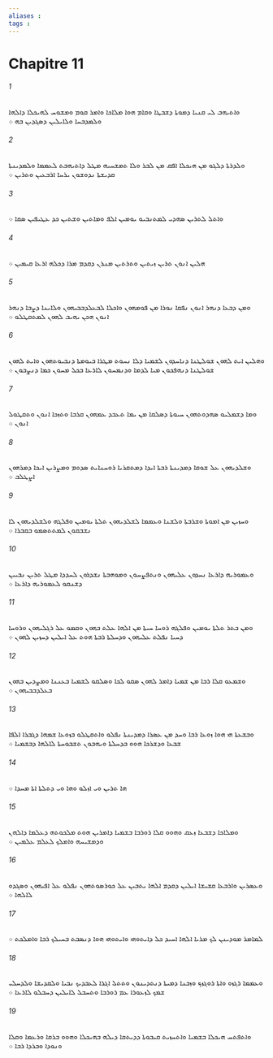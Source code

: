 ```yaml
---
aliases : 
tags : 
---
```


# Chapitre 11

###### 1
ܘܐܬܝܗܒ ܠܝ ܩܢܝܐ ܕܡܘܬܐ ܕܫܒܛܐ ܘܩܐܡ ܗܘܐ ܡܠܐܟܐ ܘܐܡܪ ܩܘܡ ܘܡܫܘܚ ܠܗܝܟܠܐ ܕܐܠܗܐ ܘܠܡܕܒܚܐ ܘܠܐܝܠܝܢ ܕܤܓܕܝܢ ܒܗ ܀
###### 2
ܘܠܕܪܬܐ ܕܠܓܘ ܡܢ ܗܝܟܠܐ ܐܦܩ ܡܢ ܠܒܪ ܘܠܐ ܬܡܫܚܝܗ ܡܛܠ ܕܐܬܝܗܒܬ ܠܥܡܡܐ ܘܠܡܕܝܢܬܐ ܩܕܝܫܬܐ ܢܕܘܫܘܢ ܝܪܚܐ ܐܪܒܥܝܢ ܘܬܪܝܢ ܀
###### 3
ܘܐܬܠ ܠܬܪܝܢ ܤܗܕܝ ܠܡܬܢܒܝܘ ܝܘܡܝܢ ܐܠܦ ܘܡܐܬܝܢ ܘܫܬܝܢ ܟܕ ܥܛܝܦܝܢ ܤܩܐ ܀
###### 4
ܗܠܝܢ ܐܢܘܢ ܬܪܝܢ ܙܝܬܝܢ ܘܬܪܬܝܢ ܡܢܪܢ ܕܩܕܡ ܡܪܐ ܕܟܠܗ ܐܪܥܐ ܩܝܡܝܢ ܀
###### 5
ܘܡܢ ܕܒܥܐ ܕܢܗܪ ܐܢܘܢ ܢܦܩܐ ܢܘܪܐ ܡܢ ܦܘܡܗܘܢ ܘܐܟܠܐ ܠܒܥܠܕܒܒܝܗܘܢ ܘܠܐܝܢܐ ܕܨܒܐ ܕܢܗܪ ܐܢܘܢ ܗܟܢ ܝܗܝܒ ܠܗܘܢ ܠܡܬܩܛܠܘ ܀
###### 6
ܘܗܠܝܢ ܐܝܬ ܠܗܘܢ ܫܘܠܛܢܐ ܕܢܐܚܕܘܢ ܠܫܡܝܐ ܕܠܐ ܢܚܘܬ ܡܛܪܐ ܒܝܘܡܬܐ ܕܢܒܝܘܬܗܘܢ ܘܐܝܬ ܠܗܘܢ ܫܘܠܛܢܐ ܕܢܗܦܟܘܢ ܡܝܐ ܠܕܡܐ ܘܕܢܡܚܘܢ ܠܐܪܥܐ ܒܟܠ ܡܚܘܢ ܟܡܐ ܕܢܨܒܘܢ ܀
###### 7
ܘܡܐ ܕܫܡܠܝܘ ܤܗܕܘܬܗܘܢ ܚܝܘܬܐ ܕܤܠܩܐ ܡܢ ܝܡܐ ܬܥܒܕ ܥܡܗܘܢ ܩܪܒܐ ܘܬܙܟܐ ܐܢܘܢ ܘܬܩܛܘܠ ܐܢܘܢ ܀
###### 8
ܘܫܠܕܝܗܘܢ ܥܠ ܫܘܩܐ ܕܡܕܝܢܬܐ ܪܒܬܐ ܐܝܕܐ ܕܡܬܩܪܝܐ ܪܘܚܢܐܝܬ ܤܕܘܡ ܘܡܨܪܝܢ ܐܝܟܐ ܕܡܪܗܘܢ ܐܨܛܠܒ ܀
###### 9
ܘܚܙܝܢ ܡܢ ܐܡܘܬܐ ܘܫܪܒܬܐ ܘܠܫܢܐ ܘܥܡܡܐ ܠܫܠܕܝܗܘܢ ܬܠܬܐ ܝܘܡܝܢ ܘܦܠܓܗ ܘܠܫܠܕܝܗܘܢ ܠܐ ܢܫܒܩܘܢ ܠܡܬܬܤܡܘ ܒܩܒܪܐ ܀
###### 10
ܘܥܡܘܪܝܗ ܕܐܪܥܐ ܢܚܕܘܢ ܥܠܝܗܘܢ ܘܢܬܦܨܚܘܢ ܘܡܘܗܒܬܐ ܢܫܕܪܘܢ ܠܚܕܕܐ ܡܛܠ ܬܪܝܢ ܢܒܝܝܢ ܕܫܢܩܘ ܠܥܡܘܪܝܗ ܕܐܪܥܐ ܀
###### 11
ܘܡܢ ܒܬܪ ܬܠܬܐ ܝܘܡܝܢ ܘܦܠܓܗ ܪܘܚܐ ܚܝܬܐ ܡܢ ܐܠܗܐ ܥܠܬ ܒܗܘܢ ܘܩܡܘ ܥܠ ܪܓܠܝܗܘܢ ܘܪܘܚܐ ܕܚܝܐ ܢܦܠܬ ܥܠܝܗܘܢ ܘܕܚܠܬܐ ܪܒܬܐ ܗܘܬ ܥܠ ܐܝܠܝܢ ܕܚܙܝܢ ܠܗܘܢ ܀
###### 12
ܘܫܡܥܘ ܩܠܐ ܪܒܐ ܡܢ ܫܡܝܐ ܕܐܡܪ ܠܗܘܢ ܤܩܘ ܠܟܐ ܘܤܠܩܘ ܠܫܡܝܐ ܒܥܢܢܐ ܘܡܨܕܝܢ ܒܗܘܢ ܒܥܠܕܒܒܝܗܘܢ ܀
###### 13
ܘܒܫܥܬܐ ܗܝ ܗܘܐ ܙܘܥܐ ܪܒܐ ܘܚܕ ܡܢ ܥܤܪܐ ܕܡܕܝܢܬܐ ܢܦܠܘ ܘܐܬܩܛܠܘ ܒܙܘܥܐ ܫܡܗܐ ܕܓܒܪܐ ܐܠܦܐ ܫܒܥܐ ܘܕܫܪܟܐ ܗܘܘ ܒܕܚܠܬܐ ܘܝܗܒܘܢ ܬܫܒܘܚܬܐ ܠܐܠܗܐ ܕܒܫܡܝܐ ܀
###### 14
ܗܐ ܬܪܝܢ ܘܝ ܐܙܠܘ ܘܗܐ ܘܝ ܕܬܠܬܐ ܐܬܐ ܡܚܕܐ ܀
###### 15
ܘܡܠܐܟܐ ܕܫܒܥܐ ܙܥܩ ܘܗܘܘ ܩܠܐ ܪܘܪܒܐ ܒܫܡܝܐ ܕܐܡܪܝܢ ܗܘܬ ܡܠܟܘܬܗ ܕܥܠܡܐ ܕܐܠܗܢ ܘܕܡܫܝܚܗ ܘܐܡܠܟ ܠܥܠܡ ܥܠܡܝܢ ܀
###### 16
ܘܥܤܪܝܢ ܘܐܪܒܥܐ ܩܫܝܫܐ ܐܝܠܝܢ ܕܩܕܡ ܐܠܗܐ ܝܬܒܝܢ ܥܠ ܟܘܪܤܘܬܗܘܢ ܢܦܠܘ ܥܠ ܐܦܝܗܘܢ ܘܤܓܕܘ ܠܐܠܗܐ ܀
###### 17
ܠܡܐܡܪ ܡܘܕܝܢܢ ܠܟ ܡܪܝܐ ܐܠܗܐ ܐܚܝܕ ܟܠ ܕܐܝܬܘܗܝ ܘܐܝܬܘܗܝ ܗܘܐ ܕܢܤܒܬ ܒܚܝܠܟ ܪܒܐ ܘܐܡܠܟܬ ܀
###### 18
ܘܥܡܡܐ ܪܓܙܘ ܘܐܬܐ ܪܘܓܙܟ ܘܙܒܢܐ ܕܡܝܬܐ ܕܢܬܕܝܢܘܢ ܘܬܬܠ ܐܓܪܐ ܠܥܒܕܝܟ ܢܒܝܐ ܘܠܩܕܝܫܐ ܘܠܕܚܠܝ ܫܡܟ ܠܙܥܘܪܐ ܥܡ ܪܘܪܒܐ ܘܬܚܒܠ ܠܐܝܠܝܢ ܕܚܒܠܘ ܠܐܪܥܐ ܀
###### 19
ܘܐܬܦܬܚ ܗܝܟܠܐ ܒܫܡܝܐ ܘܐܬܚܙܝܬ ܩܝܒܘܬܐ ܕܕܝܬܩܐ ܕܝܠܗ ܒܗܝܟܠܐ ܘܗܘܘ ܒܪܩܐ ܘܪܥܡܐ ܘܩܠܐ ܘܢܘܕܐ ܘܒܪܕܐ ܪܒܐ ܀
